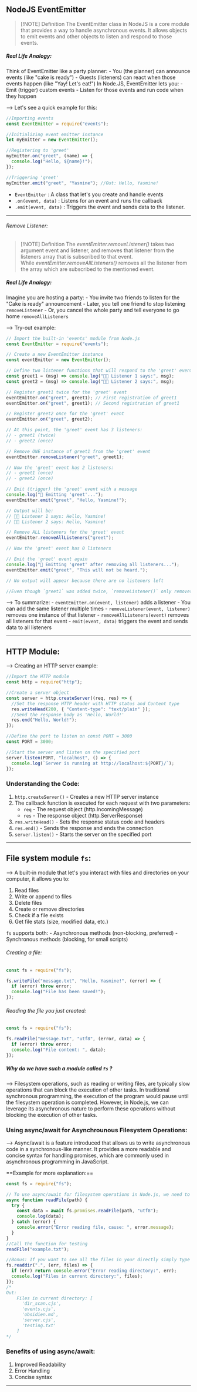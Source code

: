 ## NodeJS EventEmitter

> [!NOTE] Definition
> The EventEmitter class in NodeJS is a core module that provides a way to handle asynchronous events. It allows objects to emit events and other objects to listen and respond to those events.

##### Real Life Analogy:

Think of EventEmitter like a party planner: - You (the planner) can announce events (like "cake is ready") - Guests (listeners) can react when those events happen (like "Yay! Let's eat!")
In Node.JS, EventEmitter lets you: - Emit (trigger) custom events - Listen for those events and run code when they happen

--> Let's see a quick example for this:

```js
//Importing events
const EventEmitter = require("events");

//Initializing event emitter instance
let myEmitter = new EventEmitter();

//Registering to 'greet'
myEmitter.on("greet", (name) => {
  console.log("Hello, ${name}!");
});

//Triggering 'greet'
myEmitter.emit("greet", "Yasmine"); //Out: Hello, Yasmine!
```

- `EventEmitter` : A class that let's you create and handle events
- `.on(event, data)` : Listens for an event and runs the callback
- `.emit(event, data)` : Triggers the event and sends data to the listener.

---

###### Remove Listener:

> [!NOTE] Definition
> The *eventEmitter.removeListener()* takes two argument event and listener, and removes that listener from the listeners array that is subscribed to that event.
> While *eventEmitter.removeAllListeners()* removes all the listener from the array which are subscribed to the mentioned event.

##### Real Life Analogy:

Imagine you are hosting a party: - You invite two friends to listen for the "Cake is ready" announcement - Later, you tell one friend to stop listening `removeListener` - Or, you cancel the whole party and tell everyone to go home `removeAllListeners`

--> Try-out example:

```js
// Import the built-in 'events' module from Node.js
const EventEmitter = require("events");

// Create a new EventEmitter instance
const eventEmitter = new EventEmitter();

// Define two listener functions that will respond to the 'greet' event
const greet1 = (msg) => console.log("👩‍💻 Listener 1 says:", msg);
const greet2 = (msg) => console.log("🧑‍💻 Listener 2 says:", msg);

// Register greet1 twice for the 'greet' event
eventEmitter.on("greet", greet1); // First registration of greet1
eventEmitter.on("greet", greet1); // Second registration of greet1

// Register greet2 once for the 'greet' event
eventEmitter.on("greet", greet2);

// At this point, the 'greet' event has 3 listeners:
// - greet1 (twice)
// - greet2 (once)

// Remove ONE instance of greet1 from the 'greet' event
eventEmitter.removeListener("greet", greet1);

// Now the 'greet' event has 2 listeners:
// - greet1 (once)
// - greet2 (once)

// Emit (trigger) the 'greet' event with a message
console.log("🔔 Emitting 'greet'...");
eventEmitter.emit("greet", "Hello, Yasmine!");

// Output will be:
// 👩‍💻 Listener 1 says: Hello, Yasmine!
// 🧑‍💻 Listener 2 says: Hello, Yasmine!

// Remove ALL listeners for the 'greet' event
eventEmitter.removeAllListeners("greet");

// Now the 'greet' event has 0 listeners

// Emit the 'greet' event again
console.log("🔕 Emitting 'greet' after removing all listeners...");
eventEmitter.emit("greet", "This will not be heard.");

// No output will appear because there are no listeners left

//Even though `greet1` was added twice, `removeListener()` only removes one instance. You’d need to call it again to remove both.
```

--> To summarize: - `eventEmitter.on(event, listener)` adds a listener - You can add the same listener multiple times - `removeListener(event, listener)` removes one instance of that listener - `removeAllListeners(event)` removes all listeners for that event - `emit(event, data)` triggers the event and sends data to all listeners

---

## HTTP Module:

--> Creating an HTTP server example:

```js
//Import the HTTP module
const http = require("http");

//Create a server object
const server = http.createServer((req, res) => {
  //Set the response HTTP header with HTTP status and Content type
  res.writeHead(200, { "Content-type": "text/plain" });
  //Send the response body as 'Hello, World!'
  res.end("Hello, World!");
});

//Define the port to listen on const PORT = 3000
const PORT = 3000;

//Start the server and listen on the specified port
server.listen(PORT, "localhost", () => {
  console.log(`Server is running at http://localhost:${PORT}/`);
});
```

### Understanding the Code:

1. `http.createServer()` - Creates a new HTTP server instance
2. The callback function is executed for each request with two parameters:
   - `req` - The request object (http.IncomingMessage)
   - `res` - The response object (http.ServerResponse)
3. `res.writeHead()` - Sets the response status code and headers
4. `res.end()` - Sends the response and ends the connection
5. `server.listen()` - Starts the server on the specified port

---

## File system module `fs`:

--> A built-in module that let's you interact with files and directories on your computer, it allows you to:

1.  Read files
2.  Write or append to files
3.  Delete files
4.  Create or remove directories
5.  Check if a file exists
6.  Get file stats (size, modified data, etc.)

`fs` supports both: - Asynchronous methods (non-blocking, preferred) - Synchronous methods (blocking, for small scripts)

###### Creating a file:

```js
const fs = require("fs");

fs.writeFile("message.txt", "Hello, Yasmine!", (error) => {
  if (error) throw error;
  console.log("File has been saved!");
});
```

###### Reading the file you just created:

```js
const fs = require("fs");

fs.readFile("message.txt", "utf8", (error, data) => {
  if (error) throw error;
  console.log("File content: ", data);
});
```

##### Why do we have such a module called `fs` ?

--> Filesystem operations, such as reading or writing files, are typically slow operations that can block the execution of other tasks. In traditional synchronous programming, the execution of the program would pause until the filesystem operation is completed. However, in Node.js, we can leverage its asynchronous nature to perform these operations without blocking the execution of other tasks.

### Using async/await for Asynchrounous Filesystem Operations:

--> Async/await is a feature introduced that allows us to write asynchronous code in a synchronous-like manner. It provides a more readable and concise syntax for handling promises, which are commonly used in asynchronous programming in JavaScript.

==Example for more explanation:==

```js
const fs = require("fs");

// To use async/await for filesystem operations in Node.js, we need to wrap the asynchronous functions in a try-catch block and use the ‘await’ keyword to wait for the result of the asynchronous operation.
async function readFile(path) {
  try {
    const data = await fs.promises.readFile(path, "utf8");
    console.log(data);
  } catch (error) {
    console.error("Error reading file, cause: ", error.message);
  }
}
//Call the function for testing
readFile("example.txt");

//Bonus: If you want to see all the files in your directly simply type the following code:
fs.readdir(".", (err, files) => {
  if (err) return console.error("Error reading directory:", err);
  console.log("Files in current directory:", files);
});
/*
Out:
	Files in current directory: [
	  'dir_scan.cjs',
	  'events.cjs',
	  'obsidien.md',
	  'server.cjs',
	  'testing.txt'
	]
*/
```

### Benefits of using async/await:

1. Improved Readability
2. Error Handling
3. Concise syntax

---

